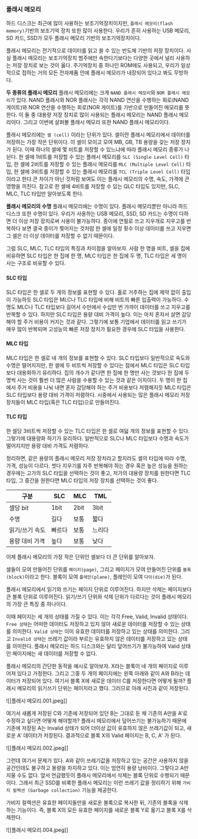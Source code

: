 ### 플래시 메모리
하드 디스크는 최근에 많이 사용하는 보조기억장치이지만, `플래시 메모리(flash memory)`기반의 보조기억 장치 또한 많이 사용한다. 우리가 흔히 사용하는 USB 메모리, SD 카드, SSD가 모두 플래시 메모리 기반의 보조기억장치이다.

플래시 메모리는 전기적으로 데이터를 읽고 쓸 수 있는 반도체 기반의 저장 장치이다. 사실 플래시 메모리는 보조기억장치 범주에만 속한다기보다는 다양한 곳에서 널리 사용하는 저장 장치로 보는 것이 옳다. 주기억장치 중 하나인 ROM에도 사용되고, 우리가 일상적으로 접하는 거의 모든 전자제품 안에 플래시 메모리가 내장되어 있다고 봐도 무방하다.

**두 종류의 플래시 메모리**
플래시 메모리에는 크게 `NAND 플래시 메모리`와 `NOR 플래시 메모리`가 있다. NAND 플래시와 NOR 플래시는 각각 NAND 연산을 수행하는 회로(NAND 게이트)와 NOR 연산을 수행하는 회로(NOR 게이트)를 기반으로 만들어진 메모리를 뜻한다. 이 둘 중 대용량 저장 장치로 많이 사용되는 플래시 메모리는 NAND 플래시 메모리이다. 그리고 이번에 살펴볼 플래시 메모리 또한 NAND 플래시 메모리이다. 

플래시 메모리에는 `셀 (cell)` 이라는 단위가 있다. 셀이란 플래시 메모리에서 데이터를 저장하는 가장 작은 단위이다. 이 셀이 모이고 모여 MB, GB, TB 용량을 갖는 저장 장치가 된다. 이때 하나의 셀에 몇 비트를 저장할 수 있느냐에 따라 플래시 메모리 종류가 나뉜다. 한 셀에 1비트를 저장할 수 있는 플래시 메모리를 `SLC (Single Level Cell)` 타입, 한 셀에 2비트를 저장할 수 있는 플래시 메모리를 `MLC (Multiple Level Cell)` 타입, 한 셀에 3비트를 저장할 수 있는 플래시 메모리를 `TCL (Triple Level Cell)` 타입이라고 한다.큰 차이가 아닌 것처럼 보여도 이는 플래시 메모리의 수명, 속도, 가격에 큰 영향을 끼친다. 참고로 한 셀에 4비트를 저장할 수 있는 QLC 타입도 있지만, SLC, MLC, TLC 타입만 알아보도록 한다.

**플래시 메모리의 수명**
플래시 메모리에는 수명이 있다. 플래시 메모리뿐만 아니라 하드 디스크 또한 수명이 있다. 우리가 사용하는 USB 메모리, SSD, SD 카드는 수명이 다하면 더 이상 저장 장치로써 사용이 불가능하다. 종이에 연필로 쓰고 지우개로 지우고를 반복하다 보면 결국 종이가 찢어지는 것처럼 한 셀에 일정 횟수 이상 데이터를 쓰고 지우면 그 셀은 더 이상 데이터를 저장할 수 없기 때문이다.

그럼 SLC, MLC, TLC 타입의 특징과 차이점을 알아보자. 사람 한 명을 비트, 셀을 집에 비유하면 SLC 타입은 한 집에 한 명, MLC 타입은 한 집에 두 명, TLC 타입은 세 명이 사는 구조로 비유할 수 있다.

#### SLC 타입
SLC 타입은 한 셀로 두 개의 정보를 표현할 수 있다. 홀로 거주하는 집에 제약 없이 출입이 가능하듯 SLC 타입은 MLC나 TLC 타입에 비해 비트의 빠른 입출력이 가능하다.
수명도 MLC나 TLC 타입보다 길어서 수만에서 수십만 번 가까이 데이터를 쓰고 지우고를 반복할 수 있다. 하지만 SLC 타입은 용량 대비 가격이 높다. 이는 마치 혼자서 살면 감당해야 할 주거 비용이 커지는 것과 같다. 그렇기에 보통 기업에서 데이터를 읽고 쓰기가 매우 많이 반복되며 고성능의 빠른 저장 장치가 필요한 경우에 SLC 타입을 사용한다.

#### MLC 타입
MLC 타입은 한 셀로 네 개의 정보를 표현할 수 있다. SLC 타입보다 일반적으로 속도와 수명은 떨어지지만, 한 셀에 두 비트씩 저장할 수 있다는 점에서 MLC 타입은 SLC 타입보다 대용화하기 유리하다. 집의 개수가 같다면 한 집에 한 명만 사는 것보다 한 집에 두 명씩 사는 것이 훨씬 더 많은 사람을 수용할 수 있는 것과 같은 이치이다.
두 명이 한 집에서 주거 비용을 나눠 내면 혼자 감당해야 하는 주거 비용보다 저렴해지듯 MLC 타입은 SLC 타입보다 용량 대비 가격이 저렴하다. 시중에서 사용되는 많은 플래시 메모리 저장 장치들이 MLC 타입(혹은 TLC 타입)으로 만들어진다.

#### TLC 타입
한 셀당 3비트씩 저장할 수 있는 TLC 타입은 한 셀로 여덟 개의 정보를 표현할 수 있다. 그렇기에 대용량화 하기가 유리하다. 일반적으로 SLC나 MLC 타입보다 수명과 속도가 떨어지지만 용량 대비 가격도 저렴하다.

정리하면, 같은 용량의 플래시 메모리 저장 장치라고 할지라도 셀의 타입에 따라 수명, 가격, 성능이 다르다. 썻다 지우기를 자주 반복해야 하는 경우 혹은 높은 성능을 원하는 경우에는 고가의 SLC 타입을 선택하는 것이 좋고, 저가의 대용량 장치를 원한다면 TLC 타입, 그 중간을 원한다면 MLC 타입의 저장 장치를 선택하는 것이 좋다.

|구분|SLC|MLC|TML|
|--|--|--|--|
|셀당 bit|1bit|2bit|3bit|
|수명 | 길다 | 보통|짧다|
|읽기/쓰기 속도|빠르다|보통|느리다|
|용량 대비 가격|높다|보통|낮다|

이제 플래시 메모리의 가장 작은 단위인 셀보다 더 큰 단위를 알아보자.

셀들이 모여 만들어진 단위를 `페이지(page)`, 그리고 페이지가 모여 만들어진 단위를 `블록(block)`이라고 한다. 블록이 모여 `플레인(plane)`, 플레인이 모여 `다이(die)`가 된다.

플래시 메모리에서 읽기와 쓰기는 페이지 단위로 이루어진다. 하지만 삭제는 페이지보다 큰 블록 단위로 이루어진다. 읽기/쓰기 단위와 삭제 단위가 다르다는 것이 플래시 메모리의 가장 큰 특징 중 하나이다.

이때 페이지는 세 개의 상태를 가질 수 있다. 이는 각각 Free, Valid, Invalid 상태이다. `Free 상태`는 어떠한 데이터도 저장하고 있지 않아 새로운 데이터를 저장할 수 있는 상태를 의미한다. `Valid 상태`는 이미 유효한 데이터를 저장하고 있는 상태를 의미한다. 그리고 `Invalid 상태`는 쓰레기 값이라 부르는 유효하지 않은 데이터를 저장하고 있는 상태를 의미한다. 플래시 메모리는 하드 디스크와는 달리 덮어쓰기가 불가능하여 Valid 상태인 페이지에는 새 데이터를 저장할 수 없다.

플래시 메모리의 간단한 동작을 예시로 알아보자. X라는 블록이 네 개의 페이지로 이루어져 있다고 가정한다. 그리고 그중 두 개의 페이지에는 왼쪽 아래와 같이 A와 B라는 데이터가 저장되어 있다. 여기서 블록 X에 새로운 데이터 C를 저장한다면 어떻게 될까? 플래시 메모리의 읽기쓰기 단위는 페이지라고 했다. 그러므로 아래 사진과 같이 저장된다.

![[플래시 메모리.001.jpeg]]

여기서 새롭게 저장된 C와 기존에 저장되어 있던 B는 그대로 둔 채 기존의 A만을 A'로 수정하고 싶다면 어떻게 해야할까? 플래시 메모리에서 덮어쓰기는 불가능하기 때문에 기존에 저장된 A는 Invalid 상태가 되어 더이상 값이 유효하지 않은 쓰레기값이 되고, 새로운 A' 데이터가 저장된다. 결과적으로 블록 X의 Valid 페이지는 B, C, A' 가 된다.

![[플래시 메모리.002.jpeg]]

그런데 여기서 문제가 있다. A와 같이 쓰레기값을 저장하고 있는 공간은 사용하지 않을 공간인데도 불구하고 용량을 차지하고 있다. 이는 엄연히 용량 낭비이다. 그렇다고 A만 지울 수도 없다. 앞서 언급했듯이 플래시 메모리에서 삭제는 블록 단위로 수행되기 때문이다. 그래서 최근 SSD를 비록한 플래시 메모리는 이런 쓰레기 값을 정리하기 위해 `가비지 컬렉션 (Garbage collection)` 기능을 제공한다.

가비지 컬렉션은 유효한 페이지들만을 새로운 블록으로 복사한 뒤, 기존의 블록을 삭제하는 기능이다. 즉, 블록 X의 모든 유효한 페이지를 새로운 블록 Y로 옮기고 블록 X를 삭제한다.



![[플래시 메모리.004.jpeg]]